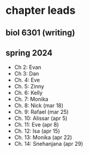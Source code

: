 # chapter leads
## biol 6301 (writing)
## spring 2024

- Ch 2: Evan
- Ch 3: Dan
- Ch. 4: Eve
- Ch. 5: Zinny
- Ch. 6: Kelly
- Ch. 7: Monika
- Ch. 8: Nick (mar 18)
- Ch. 9: Rafael (mar 25)
- Ch. 10: Alissar (apr 5)
- Ch. 11: Eve (apr 8)
- Ch. 12: Isa (apr 15)
- Ch. 13: Monika (apr 22)
- Ch. 14: Snehanjana (apr 29)